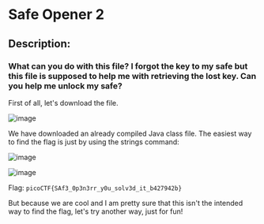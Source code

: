 # Safe Opener 2
## Description: 
### What can you do with this file? I forgot the key to my safe but this file is supposed to help me with retrieving the lost key. Can you help me unlock my safe?

First of all, let's download the file.

![image](https://github.com/itguy19/picoCTF-Writeups/assets/125930481/613f9393-3f93-4b1c-acf5-8360991b2176)

We have downloaded an already compiled Java class file.
The easiest way to find the flag is just by using the strings command:

![image](https://github.com/itguy19/picoCTF-Writeups/assets/125930481/b97f36a7-d253-4c28-b6c4-736781765a76)

![image](https://github.com/itguy19/picoCTF-Writeups/assets/125930481/d8d08bd5-7d7e-4899-ac6c-8f34d13a1980)

Flag: `picoCTF{SAf3_0p3n3rr_y0u_solv3d_it_b427942b}`

But because we are cool and I am pretty sure that this isn't the intended way to find the flag, let's try another way, just for fun!
